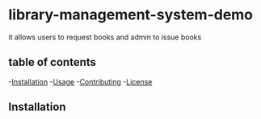 # library-management-system-demo

it allows users to request books and admin to issue books

## table of contents

-[Installation](#installation)
-[Usage](#usage)
-[Contributing](#contributing)
-[License](#license)

## Installation 

